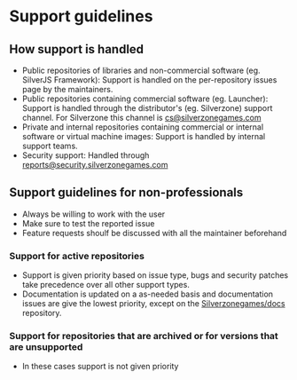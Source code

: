 # Support guidelines

## How support is handled
- Public repositories of libraries and non-commercial software (eg. SilverJS Framework): Support is handled on the per-repository issues page by the maintainers.
- Public repositories containing commercial software (eg. Launcher): Support is handled through the distributor's (eg. Silverzone) support channel. For Silverzone this channel is cs@silverzonegames.com
- Private and internal repositories containing commercial or internal software or virtual machine images: Support is handled by internal support teams.
- Security support: Handled through reports@security.silverzonegames.com

## Support guidelines for non-professionals
- Always be willing to work with the user
- Make sure to test the reported issue
- Feature requests shoulf be discussed with all the maintainer beforehand

### Support for active repositories
- Support is given priority based on issue type, bugs and security patches take precedence over all other support types.
- Documentation is updated on a as-needed basis and documentation issues are give the lowest priority, except on the [Silverzonegames/docs](https://github.com/Silverzonegames/docs) repository.

### Support for repositories that are archived or for versions that are unsupported
- In these cases support is not given priority
